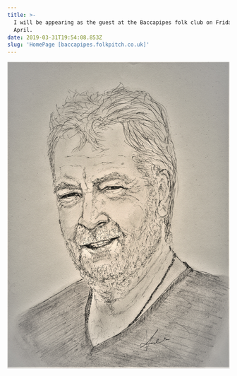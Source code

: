 ```yaml
---
title: >-
  I will be appearing as the guest at the Baccapipes folk club on Friday 12th
  April. 
date: 2019-03-31T19:54:08.853Z
slug: 'HomePage [baccapipes.folkpitch.co.uk]'
---
```

![](/images/ken.jpg)
